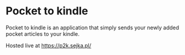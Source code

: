 # Pocket to kindle
Pocket to kindle is an application that simply sends your newly added pocket articles to your kindle.

Hosted live at https://p2k.sejka.pl/
